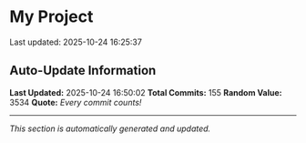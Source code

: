 # My Project


Last updated: 2025-10-24 16:25:37



























































































































































## Auto-Update Information

**Last Updated:** 2025-10-24 16:50:02
**Total Commits:** 155
**Random Value:** 3534
**Quote:** _Every commit counts!_

---
_This section is automatically generated and updated._